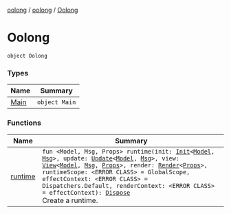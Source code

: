 [oolong](../../index.md) / [oolong](../index.md) / [Oolong](./index.md)

# Oolong

`object Oolong`

### Types

| Name | Summary |
|---|---|
| [Main](-main/index.md) | `object Main` |

### Functions

| Name | Summary |
|---|---|
| [runtime](runtime.md) | `fun <Model, Msg, Props> runtime(init: `[`Init`](../-init.md)`<`[`Model`](runtime.md#Model)`, `[`Msg`](runtime.md#Msg)`>, update: `[`Update`](../-update.md)`<`[`Model`](runtime.md#Model)`, `[`Msg`](runtime.md#Msg)`>, view: `[`View`](../-view.md)`<`[`Model`](runtime.md#Model)`, `[`Msg`](runtime.md#Msg)`, `[`Props`](runtime.md#Props)`>, render: `[`Render`](../-render.md)`<`[`Props`](runtime.md#Props)`>, runtimeScope: <ERROR CLASS> = GlobalScope, effectContext: <ERROR CLASS> = Dispatchers.Default, renderContext: <ERROR CLASS> = effectContext): `[`Dispose`](../-dispose.md)<br>Create a runtime. |
